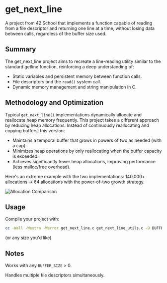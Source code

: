 # get_next_line

A project from 42 School that implements a function capable of reading from a file descriptor and returning one line at a time, without losing data between calls, regardless of the buffer size used.


## Summary

The get_next_line project aims to recreate a line-reading utility similar to the standard getline function, reinforcing a deep understanding of:

- Static variables and persistent memory between function calls.
- File descriptors and the `read()` system call.
- Dynamic memory management and string manipulation in C.

## Methodology and Optimization

Typical `get_next_line()` implementations dynamically allocate and reallocate heap memory frequently.
This project takes a different approach by reducing heap allocations. Instead of continuously reallocating and copying buffers, this version:

- Maintains a temporal buffer that grows in powers of two as needed (with a cap).
- Minimizes heap operations by only reallocating when the buffer capacity is exceeded.
- Achieves significantly fewer heap allocations, improving performance (less malloc/free overhead).

Here's an extreme example with the two implementations: 140,000+ allocations → 64 allocations with the power-of-two growth strategy.

![Allocation Comparison](https://i.imgur.com/A70rJ8V.png)

## Usage

Compile your project with:

```bash
cc -Wall -Wextra -Werror get_next_line.c get_next_line_utils.c -D BUFFER_SIZE=42
```
(or any size you'd like)

## Notes

Works with any `BUFFER_SIZE` > 0.

Handles multiple file descriptors simultaneously.